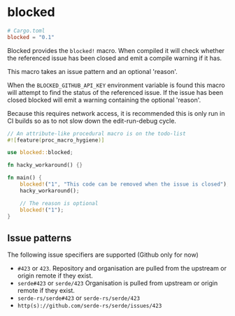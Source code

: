 # blocked

```toml
# Cargo.toml
blocked = "0.1"
```

Blocked provides the `blocked!` macro. When compiled it will check whether the referenced issue has been closed and emit a compile warning if it has.

This macro takes an issue pattern and an optional 'reason'.

When the `BLOCKED_GITHUB_API_KEY` environment variable is found this macro will attempt to find the status of the referenced issue.
If the issue has been closed blocked will emit a warning containing the optional 'reason'.

Because this requires network access, it is recommended this is only run in CI builds so as to not slow down the edit-run-debug cycle.

```rust
// An attribute-like procedural macro is on the todo-list
#![feature(proc_macro_hygiene)]

use blocked::blocked;

fn hacky_workaround() {}

fn main() {
    blocked!("1", "This code can be removed when the issue is closed");
    hacky_workaround();

    // The reason is optional
    blocked!("1");
}
```

## Issue patterns

The following issue specifiers are supported (Github only for now)
* `#423` or `423`. Repository and organisation are pulled from the upstream or origin remote if they exist.
* `serde#423` or `serde/423` Organisation is pulled from upstream or origin remote if they exist.
* `serde-rs/serde#423` or `serde-rs/serde/423`
* `http(s)://github.com/serde-rs/serde/issues/423`

